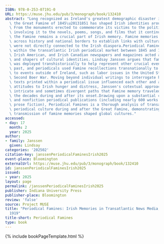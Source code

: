 ```yaml
---
ISBN: 978-0-253-07191-0
URL: https://muse.jhu.edu/pub/3/monograph/book/132410
abstract: "Long recognized as Ireland's greatest demographic disaster in recent history,\
  \ the Great Famine of 1845\u20131851 has shaped Irish identities around the world.\
  \ From the monuments erected to commemorate its victims to the political rhetoric\
  \ involving it to the novels, poems, songs, and films that it continues to inspire,\
  \ the Famine remains a crucial part of Irish memory. Famine memories have also reached\
  \ across history and national borders to establish links with cultural groups who\
  \ were not directly connected to the Irish diaspora.Periodical Famines reveals how,\
  \ within the transatlantic Irish periodical market between 1845 and 1910, Irish,\
  \ Irish American, and Irish Canadian newspapers and magazines acted as carriers\
  \ and shapers of cultural identities. Lindsay Janssen argues that famine memory\
  \ was deployed transhistorically to help represent other crucial events in the Irish\
  \ past, and periodicals used Famine recollections transnationally to give new meaning\
  \ to events outside of Ireland, such as labor issues in the United States and the\
  \ Second Boer War. Moving beyond individual writings to interrogate how different\
  \ texts printed within a periodical issue influenced each other and affected audiences'\
  \ attitudes to Irish hunger and distress, Janssen's cotextual approach reveals the\
  \ intricate and sometimes divergent paths that Famine memory traveled through in\
  \ the decades during and after its onset.Drawing upon a substantial corpus of creative\
  \ and nonfiction periodical publications (including nearly 600 works of poetry and\
  \ prose fiction), Periodical Famines is a thorough analysis of transatlantic Irish\
  \ periodical culture during and after the Great Famine, demonstrating how periodicals'\
  \ transmission of famine memories shaped global cultures."
accessed:
- day: 17
  month: 2
  year: 2025
author:
- family: Janssen
  given: Lindsay
categories: '202502'
citation-key: janssenPeriodicalFaminesIrish2025
event-place: Bloomington
externalUrl: https://muse.jhu.edu/pub/3/monograph/book/132410
id: janssenPeriodicalFaminesIrish2025
issued:
- year: 2025
layout: page
permalink: /janssenPeriodicalFaminesIrish2025
publisher: Indiana University Press
publisher-place: Bloomington
review: 'false'
source: Project MUSE
title: "Periodical Famines: Irish Memories in Transatlantic News Media, 1845\u2013\
  1919"
title-short: Periodical Famines
type: book
---
```

{% include bookPageTemplate.html %}